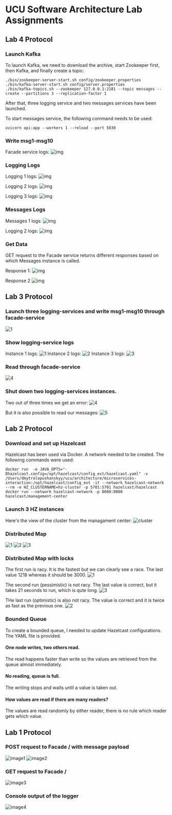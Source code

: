 # UCU Software Architecture Lab Assignments

## Lab 4 Protocol

### Launch Kafka

To launch Kafka, we need to download the archive, start Zookeeper first, then Kafka, and finally create a topic:
```
./bin/zookeeper-server-start.sh config/zookeeper.properties
./bin/kafka-server-start.sh config/server.properties
./bin/kafka-topics.sh --zookeeper 127.0.0.1:2181 --topic messages --create --partitions 3 --replication-factor 1
```

After that, three logging service and two messages services have been launched.

To start messages service, the following command needs to be used:
```
uvicorn api:app --workers 1 --reload --port 5030
```

### Write msg1-msg10

Facade service logs:
![img](https://user-images.githubusercontent.com/25267308/173257074-8ca79738-2333-4275-831e-83b9a57aede7.png)

### Logging Logs

Logging 1 logs:
![img](https://user-images.githubusercontent.com/25267308/173257134-dc133b0e-4dcb-4ce2-9e9b-452d24003868.png)

Logging 2 logs:
![img](https://user-images.githubusercontent.com/25267308/173257143-4a253c6f-5e87-4a60-80b4-f059b481ed41.png)

Logging 3 logs:
![img](https://user-images.githubusercontent.com/25267308/173257146-758185c1-592c-46fc-8b8b-58edfff948b0.png)

### Messages Logs

Messages 1 logs:
![img](https://user-images.githubusercontent.com/25267308/173257239-14350383-2537-4511-b142-e963ca819e3d.png)

Logging 2 logs:
![img](https://user-images.githubusercontent.com/25267308/173257227-4d98ef20-e5b3-4f84-8058-d06baa3e09b1.png)

### Get Data

GET request to the Facade service returns different responses based on which Messages instance is called.

Response 1:
![img](https://user-images.githubusercontent.com/25267308/173257447-c2d79337-e2d9-497e-bd87-5c89c498361c.png)

Response 2
![img](https://user-images.githubusercontent.com/25267308/173257429-8c880b5d-d6b3-4f3c-af72-69de48af268f.png)

## Lab 3 Protocol

### Launch three logging-services and write msg1-msg10 through facade-service

![1](https://user-images.githubusercontent.com/25267308/172979982-c7c82048-dce7-402c-930e-2c70a513b72f.png)

### Show logging-service logs

Instance 1 logs:
![1](https://user-images.githubusercontent.com/25267308/172980751-a5dc1b74-0ea2-4bf4-8b3d-f0d690becb44.png)
Instance 2 logs:
![2](https://user-images.githubusercontent.com/25267308/172980773-7e721c5a-7a16-4e86-85cd-9fa6d9edbf76.png)
Instance 3 logs:
![3](https://user-images.githubusercontent.com/25267308/172980785-87bfac6f-67d7-4d9d-aba1-a3bbe5401c9f.png)

### Read through facade-service

![4](https://user-images.githubusercontent.com/25267308/172981456-eaaf5c32-9ca9-4110-adcb-06d1be59e8f4.png)

### Shut down two logging-services instances.

Two out of three times we get an error:
![4](https://user-images.githubusercontent.com/25267308/172981576-8ec19cb1-44dd-49cd-a4f3-21caced986fe.png)

But it is also possible to read our messages:
![5](https://user-images.githubusercontent.com/25267308/172981590-e3965da0-ea50-432e-8add-6b7502c42404.png)

## Lab 2 Protocol

### Download and set up Hazelcast

Hazelcast has been used via Docker. A network needed to be created. The following commands were used:
```
docker run  -e JAVA_OPTS="-Dhazelcast.config=/opt/hazelcast/config_ext/hazelcast.yaml" -v /Users/dmytrolopushanskyy/ucu/architecture/microservices-interaction:/opt/hazelcast/config_ext -it --network hazelcast-network --rm -e HZ_CLUSTERNAME=hz-cluster -p 5701:5701 hazelcast/hazelcast
docker run --network hazelcast-network -p 8080:8080 hazelcast/management-center
```

### Launch 3 HZ instances

Here's the view of the cluster from the managament center:
![cluster](https://user-images.githubusercontent.com/25267308/172974363-07e148fc-1ca8-4e8b-b43e-60bcc3c17deb.png)

### Distributed Map

![1](https://user-images.githubusercontent.com/25267308/172973551-ba2da114-17e3-469f-9f43-00d7650c6408.png)
![2](https://user-images.githubusercontent.com/25267308/172973550-44b27c8b-2b28-4d48-8023-ea22b0a083d0.png)
![3](https://user-images.githubusercontent.com/25267308/172973548-cecab8b0-ff96-498d-b9a3-6fc02f786e44.png)

### Distributed Map with locks

The first run is racy. It is the fastest but we can clearly see a race. The last value 1218 whereas it should be 3000.
![1](https://user-images.githubusercontent.com/25267308/172974122-0e5bf98e-f610-4e3b-a45e-8c6857e13491.png)


The second run (pessimistic) is not racy. The last value is correct, but it takes 21 seconds to run, which is qute long.
![3](https://user-images.githubusercontent.com/25267308/172974124-2af842ad-313b-4e9c-b671-b789944c4250.png)

THe last run (optimistic) is also not racy. The value is correct and it is twice as fast as the previous one.
![2](https://user-images.githubusercontent.com/25267308/172974126-8a4891f5-63b2-4593-a89e-0bdeb540831b.png)


### Bounded Queue

To create a bounded queue, I needed to update Hazelcast configurations. The YAML file is provided.

#### One node writes, two others read.
The read happens faster than write so the values are retrieved from the queue almost immediately.

#### No reading, queue is full.
The writing stops and waits until a value is taken out.

#### How values are read if there are many readers?
The values are read randomly by either reader, there is no rule which reader gets which value.


## Lab 1 Protocol

### POST request to Facade / with message payload
![image1](https://user-images.githubusercontent.com/25267308/158078093-94e88045-13c5-48c1-8dce-6dde2f54d92f.png)
![image2](https://user-images.githubusercontent.com/25267308/158078091-e40c7616-a314-4727-ad14-ff71d4af499e.png)

### GET request to Facade /
![image3](https://user-images.githubusercontent.com/25267308/158078089-14c0c9c1-3da1-41d4-beed-0da57f7c9a23.png)

### Console output of the logger
![image4](https://user-images.githubusercontent.com/25267308/158078086-4b4c5125-2de6-4b0a-9bda-49fd90ba037e.png)
